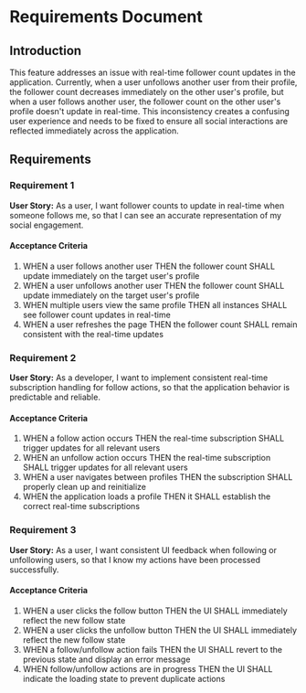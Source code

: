 # Requirements Document

## Introduction

This feature addresses an issue with real-time follower count updates in the application. Currently, when a user unfollows another user from their profile, the follower count decreases immediately on the other user's profile, but when a user follows another user, the follower count on the other user's profile doesn't update in real-time. This inconsistency creates a confusing user experience and needs to be fixed to ensure all social interactions are reflected immediately across the application.

## Requirements

### Requirement 1

**User Story:** As a user, I want follower counts to update in real-time when someone follows me, so that I can see an accurate representation of my social engagement.

#### Acceptance Criteria

1. WHEN a user follows another user THEN the follower count SHALL update immediately on the target user's profile
2. WHEN a user unfollows another user THEN the follower count SHALL update immediately on the target user's profile
3. WHEN multiple users view the same profile THEN all instances SHALL see follower count updates in real-time
4. WHEN a user refreshes the page THEN the follower count SHALL remain consistent with the real-time updates

### Requirement 2

**User Story:** As a developer, I want to implement consistent real-time subscription handling for follow actions, so that the application behavior is predictable and reliable.

#### Acceptance Criteria

1. WHEN a follow action occurs THEN the real-time subscription SHALL trigger updates for all relevant users
2. WHEN an unfollow action occurs THEN the real-time subscription SHALL trigger updates for all relevant users
3. WHEN a user navigates between profiles THEN the subscription SHALL properly clean up and reinitialize
4. WHEN the application loads a profile THEN it SHALL establish the correct real-time subscriptions

### Requirement 3

**User Story:** As a user, I want consistent UI feedback when following or unfollowing users, so that I know my actions have been processed successfully.

#### Acceptance Criteria

1. WHEN a user clicks the follow button THEN the UI SHALL immediately reflect the new follow state
2. WHEN a user clicks the unfollow button THEN the UI SHALL immediately reflect the new follow state
3. WHEN a follow/unfollow action fails THEN the UI SHALL revert to the previous state and display an error message
4. WHEN follow/unfollow actions are in progress THEN the UI SHALL indicate the loading state to prevent duplicate actions